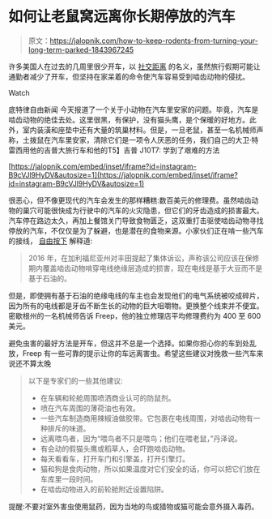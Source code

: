 # 如何让老鼠窝远离你长期停放的汽车

> 原文：<https://jalopnik.com/how-to-keep-rodents-from-turning-your-long-term-parked-1843967245>

许多美国人在过去的几周里很少开车，以 [社交距离](https://jalopnik.com/tag/covid-19) 的名义，虽然旅行假期可能让通勤者减少了开车，但坚持在家呆着的命令使汽车容易受到啮齿动物的侵扰。

Watch

底特律自由新闻 今天报道了一个关于小动物在汽车里安家的问题。毕竟，汽车是啮齿动物的绝佳去处。这里很黑，有保护，没有猫头鹰，是个保暖的好地方。此外，室内装潢和座垫中还有大量的筑巢材料。但是，一旦老鼠，甚至一名机械师声称，土拨鼠在汽车里安家，清除它们是一项令人厌恶的任务，我们自己的大卫·特雷西用他的吉普大旅行车和他的T5】吉普 J10T7:
学到了艰难的方法

 [https://jalopnik.com/embed/inset/iframe?id=instagram-B9cVJl9HyDV&autosize=1](https://jalopnik.com/embed/inset/iframe?id=instagram-B9cVJl9HyDV&autosize=1) 

很恶心，但不像更现代的汽车会发生的那样糟糕:数百美元的修理费。虽然啮齿动物的巢穴可能很快成为行驶中的汽车的火灾隐患，但它们的牙齿造成的损害最大。汽车停在路边太久，再加上餐馆关门导致食物匮乏，这双重打击驱使啮齿动物寻找停放的汽车，不仅仅是为了躲避，也是潜在的食物来源。小家伙们正在啃一些汽车的接线， [自由按下](https://www.freep.com/story/news/local/michigan/oakland/2018/05/07/rats-rodents-cars-vehicles/578398002/) 解释道:

> 2016 年，在加利福尼亚州对丰田提起了集体诉讼，声称该公司应该在保修期内覆盖啮齿动物啃穿电线绝缘层造成的损害，现在电线是基于大豆而不是基于石油的。

但是，即使拥有基于石油的绝缘电线的车主也会发现他们的电气系统被咬成碎片，因为所有的电线都是牙齿不断生长的动物的巨大咀嚼物。更换整个线束并不便宜。密歇根州的一名机械师告诉 Freep，他的独立修理店平均修理费约为 400 至 600 美元。

避免虫害的最好方法是开车，但这并不总是一个选择。如果你担心你的车到处乱放，Freep 有一些可靠的提示让你的车远离害虫。希望这些建议对挽救一些汽车来说还不算太晚

> 以下是专家们的一些其他建议:
> 
> *   在车辆和轮舱周围喷洒商业认可的防鼠剂。
> *   喷在汽车周围的薄荷油也有效。
> *   一些汽车制造商用辣椒油做胶带。它包裹在电线周围，对啮齿动物有一种排斥的味道。
> *   远离喂鸟者，因为“喂鸟者不只是喂鸟；他们在喂老鼠，”丹泽说。
> *   有会动的假猫头鹰或稻草人，会吓跑啮齿动物。
> *   每天看看车，打开车门和引擎盖，打开引擎灯。
> *   猫和狗是食肉动物，所以如果温度对它们安全的话，你可以把它们放在车库里一段时间。
> *   在啮齿动物进入的前轮舱附近设置陷阱。

提醒:不要对室外害虫使用鼠药，因为当地的鸟或猎物或猫可能会意外摄入毒药。